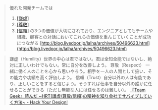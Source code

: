 
> 優れた開発チームでは
>  1. [[謙虚]](Humility)
>  2. [[尊敬]](Respect)
>  3. [[信頼]](Trust)
>  の3つの価値が大切にされており、エンジニアとしてもチームや組織、顧客との対話においてこれらの価値を重んじていくことが成功につながる
[http://blog.livedoor.jp/lalha/archives/50496623.html](http://blog.livedoor.jp/lalha/archives/50496623.html)

> 謙虚（Humility）世界の中心は君ではない。君は全知全能ではないし、絶対に正しいわけでもない。常に自分を改善しよう。
> 尊敬（Respect） 一緒に働く人のことを心から思いやろう。相手を一人の人間として扱い、その能力や功績を高く評価しよう。
> 信頼（Trust）自分以外の人は有能であり、正しいことをすると信じよう。そうすれば仕事を自分以外の誰かに任せることができる（ただし無能な人には任せるのは難しい）。
[『Team Geek』読んだ ~HRT(謙虚/尊敬/信頼)の精神を知り会社でサバイブしていく方法~ - Hack Your Design!](https://blog.toshimaru.net/team-geek/)

